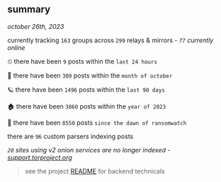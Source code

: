 
## summary
_october 26th, 2023_

currently tracking `163` groups across `299` relays & mirrors - _`77` currently online_

⏲ there have been `9` posts within the `last 24 hours`

🦈 there have been `309` posts within the `month of october`

🪐 there have been `1496` posts within the `last 90 days`

🏚 there have been `3860` posts within the `year of 2023`

🦕 there have been `8550` posts `since the dawn of ransomwatch`

there are `96` custom parsers indexing posts

_`20` sites using v2 onion services are no longer indexed - [support.torproject.org](https://support.torproject.org/onionservices/v2-deprecation/)_

> see the project [README](https://github.com/joshhighet/ransomwatch#ransomwatch--) for backend technicals
